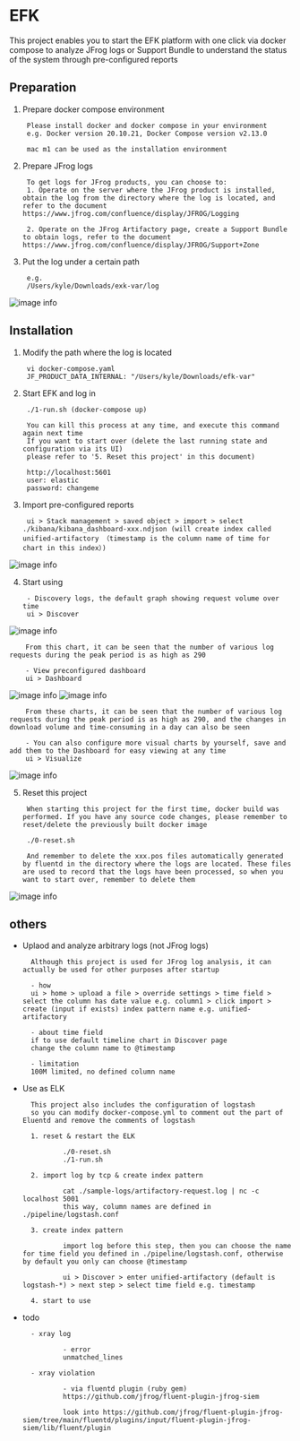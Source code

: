 

# EFK

This project enables you to start the EFK platform with one click via docker compose to analyze JFrog logs or Support Bundle to understand the status of the system through pre-configured reports

## Preparation

1. Prepare docker compose environment

        Please install docker and docker compose in your environment
        e.g. Docker version 20.10.21, Docker Compose version v2.13.0

        mac m1 can be used as the installation environment

2. Prepare JFrog logs

        To get logs for JFrog products, you can choose to:
        1. Operate on the server where the JFrog product is installed, obtain the log from the directory where the log is located, and refer to the document https://www.jfrog.com/confluence/display/JFROG/Logging
        
        2. Operate on the JFrog Artifactory page, create a Support Bundle to obtain logs, refer to the document https://www.jfrog.com/confluence/display/JFROG/Support+Zone


3. Put the log under a certain path

        e.g. 
        /Users/kyle/Downloads/exk-var/log

![image info](./images/01-logpath.png)

## Installation

1. Modify the path where the log is located

        vi docker-compose.yaml
        JF_PRODUCT_DATA_INTERNAL: "/Users/kyle/Downloads/efk-var"

2. Start EFK and log in

        ./1-run.sh (docker-compose up)
        
        You can kill this process at any time, and execute this command again next time
        If you want to start over (delete the last running state and configuration via its UI)
        please refer to '5. Reset this project' in this document)

        http://localhost:5601
        user: elastic
        password: changeme

3. Import pre-configured reports

        ui > Stack management > saved object > import > select ./kibana/kibana_dashboard-xxx.ndjson (will create index called unified-artifactory （timestamp is the column name of time for chart in this index）)

![image info](./images/02-import.png)

4. Start using

        - Discovery logs, the default graph showing request volume over time
        ui > Discover

![image info](./images/03-discover.png)

        From this chart, it can be seen that the number of various log requests during the peak period is as high as 290

        - View preconfigured dashboard
        ui > Dashboard

![image info](./images/04-dashboard.png)
![image info](./images/05-dashboard.png)

        From these charts, it can be seen that the number of various log requests during the peak period is as high as 290, and the changes in download volume and time-consuming in a day can also be seen

        - You can also configure more visual charts by yourself, save and add them to the Dashboard for easy viewing at any time
        ui > Visualize

![image info](./images/06-visualize.png)

5. Reset this project

        When starting this project for the first time, docker build was performed. If you have any source code changes, please remember to reset/delete the previously built docker image

        ./0-reset.sh

        And remember to delete the xxx.pos files automatically generated by fluentd in the directory where the logs are located. These files are used to record that the logs have been processed, so when you want to start over, remember to delete them

![image info](./images/07-delete.png)        

## others

- Uplaod and analyze arbitrary logs (not JFrog logs)

        Although this project is used for JFrog log analysis, it can actually be used for other purposes after startup

        - how
        ui > home > upload a file > override settings > time field > select the column has date value e.g. column1 > click import > create (input if exists) index pattern name e.g. unified-artifactory

        - about time field
        if to use default timeline chart in Discover page 
        change the column name to @timestamp

        - limitation
        100M limited, no defined column name

- Use as ELK

        This project also includes the configuration of logstash
        so you can modify docker-compose.yml to comment out the part of Eluentd and remove the comments of logstash
        
        1. reset & restart the ELK

                ./0-reset.sh
                ./1-run.sh

        2. import log by tcp & create index pattern
                
                cat ./sample-logs/artifactory-request.log | nc -c localhost 5001
                this way, column names are defined in ./pipeline/logstash.conf

        3. create index pattern

                import log before this step, then you can choose the name for time field you defined in ./pipeline/logstash.conf, otherwise by default you only can choose @timestamp

                ui > Discover > enter unified-artifactory (default is logstash-*) > next step > select time field e.g. timestamp
                
        4. start to use

- todo

        - xray log

                - error
                unmatched_lines

        - xray violation
        
                - via fluentd plugin (ruby gem)
                https://github.com/jfrog/fluent-plugin-jfrog-siem

                look into https://github.com/jfrog/fluent-plugin-jfrog-siem/tree/main/fluentd/plugins/input/fluent-plugin-jfrog-siem/lib/fluent/plugin





        



